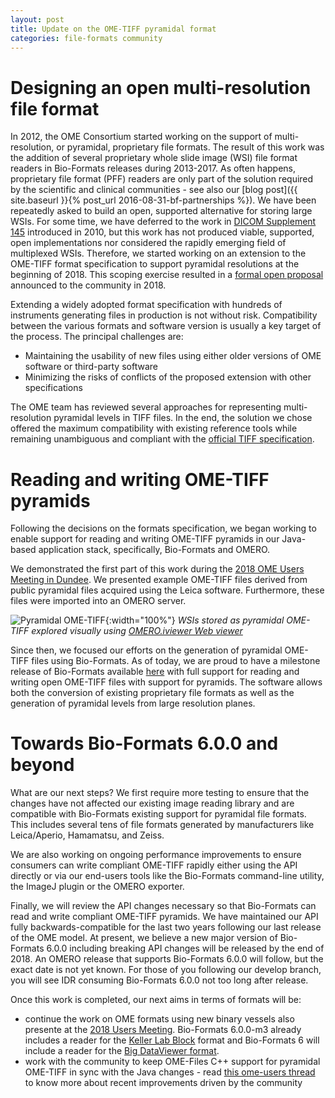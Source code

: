 ```yaml
---
layout: post
title: Update on the OME-TIFF pyramidal format
categories: file-formats community
---
```



# Designing an open multi-resolution file format

In 2012, the OME Consortium started working on the support of multi-resolution,
or pyramidal, proprietary file formats. The result of this work was the
addition of several proprietary whole slide image (WSI) file format readers in
Bio-Formats releases during 2013-2017. As often happens, proprietary file
format (PFF) readers are only part of the solution required by the scientific
and clinical communities - see also our
[blog post]({{ site.baseurl }}{% post_url 2016-08-31-bf-partnerships %}).
We have been repeatedly asked to build an open, supported alternative for
storing large WSIs. For some time, we have deferred to the work in
[DICOM Supplement 145](ftp://medical.nema.org/medical/dicom/final/sup145_ft.pdf)
introduced in 2010, but this work has not produced viable, supported, open
implementations nor considered the rapidly emerging field of multiplexed WSIs.
Therefore, we started working on an extension to the OME-TIFF format
specification to support pyramidal resolutions at the beginning of 2018. This
scoping exercise resulted in a
[formal open proposal](https://openmicroscopy.github.io/design/OME005/)
announced to the community in 2018.

Extending a widely adopted format specification with hundreds of instruments
generating files in production is not without risk. Compatibility between the
various formats and software version is usually a key target of the process.
The principal challenges are:

*   Maintaining the usability of new files using either older versions of OME
    software or third-party software
*   Minimizing the risks of conflicts of the proposed extension with other
    specifications

The OME team has reviewed several approaches for representing multi-resolution
pyramidal levels in TIFF files. In the end, the solution we chose offered the
maximum compatibility with existing reference tools while remaining
unambiguous and compliant with the
[official TIFF specification](https://www.adobe.io/open/standards/TIFF.html).


# Reading and writing OME-TIFF pyramids

Following the decisions on the formats specification, we began working to
enable support for reading and writing OME-TIFF pyramids in our Java-based
application stack, specifically, Bio-Formats and OMERO.

We demonstrated the first part of this work during the
[2018 OME Users Meeting in Dundee](https://downloads.openmicroscopy.org/presentations/2018/Users-Meeting/Workshops/NewFileFormats/).
We presented example OME-TIFF files derived from public pyramidal files
acquired using the Leica software. Furthermore, these files were imported into
an OMERO server. 


![Pyramidal OME-TIFF](/images/pyramidal-ome-tiff.png){:width="100%"}
*WSIs stored as pyramidal OME-TIFF explored visually using
[OMERO.iviewer Web viewer](https://www.openmicroscopy.org/omero/iviewer/)*


Since then, we focused our efforts on the generation of pyramidal OME-TIFF
files using Bio-Formats. As of today, we are proud to have a milestone release of Bio-Formats available
[here](http://downloads.openmicroscopy.org/bio-formats/6.0.0-m3/) with full
support for reading and writing open OME-TIFF files with support for pyramids.
The software allows both the conversion of existing proprietary file formats
as well as the generation of pyramidal levels from large resolution planes.

# Towards Bio-Formats 6.0.0 and beyond

What are our next steps? We first require more testing to ensure that the
changes have not affected our existing image reading library and are
compatible with Bio-Formats existing support for pyramidal file formats. This
includes several tens of file formats generated by manufacturers like
Leica/Aperio, Hamamatsu, and Zeiss.

We are also working on ongoing performance improvements to ensure consumers
can write compliant OME-TIFF rapidly either using the API directly or via our
end-users tools like the Bio-Formats command-line utility, the ImageJ plugin
or the OMERO exporter.

Finally, we will review the API changes necessary so that Bio-Formats can read
and write compliant OME-TIFF pyramids. We have maintained our API fully
backwards-compatible for the last two years following our last release of the
OME model. At present, we believe a new major version of Bio-Formats 6.0.0
including breaking API changes will be released by the end of 2018. An OMERO
release that supports Bio-Formats 6.0.0 will follow, but the exact date is not
yet known. For those of you following our develop branch, you will see IDR
consuming Bio-Formats 6.0.0 not too long after release.

Once this work is completed, our next aims in terms of formats will be:

*   continue the work on OME formats using new binary vessels also presente
    at the [2018 Users Meeting](https://downloads.openmicroscopy.org/presentations/2018/Users-Meeting/Workshops/NewFileFormats/).
    Bio-Formats 6.0.0-m3 already includes a reader for the
    [Keller Lab Block](https://bitbucket.org/fernandoamat/keller-lab-block-filetype)
    format and Bio-Formats 6 will include a reader for the
    [Big DataViewer format](https://imagej.net/BigDataViewer#About_the_BigDataViewer_data_format).
*   work with the community to keep OME-Files C++ support for pyramidal OME-TIFF in
    sync with the Java changes - read [this ome-users thread](http://lists.openmicroscopy.org.uk/pipermail/ome-users/2018-November/007300.html)
    to know more about recent improvements driven by the community 

